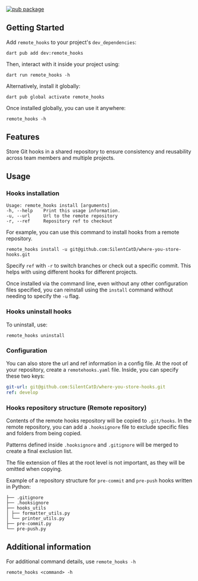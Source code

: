 <!--
This README describes the package. If you publish this package to pub.dev,
this README's contents appear on the landing page for your package.

For information about how to write a good package README, see the guide for
[writing package pages](https://dart.dev/guides/libraries/writing-package-pages).

For general information about developing packages, see the Dart guide for
[creating packages](https://dart.dev/guides/libraries/create-library-packages)
and the Flutter guide for
[developing packages and plugins](https://flutter.dev/developing-packages).
-->

[![pub package](https://img.shields.io/pub/v/remote_hooks?color=green&include_prereleases&style=plastic)](https://pub.dev/packages/remote_hooks)

## Getting Started

Add `remote_hooks` to your project's `dev_dependencies`:

```shell
dart pub add dev:remote_hooks
```

Then, interact with it inside your project using:

```shell
dart run remote_hooks -h
```

Alternatively, install it globally:

```shell
dart pub global activate remote_hooks
```

Once installed globally, you can use it anywhere:

```shell
remote_hooks -h
```

## Features

Store Git hooks in a shared repository to ensure consistency and reusability across team members
and multiple projects.

## Usage

### Hooks installation

```shell
Usage: remote_hooks install [arguments]
-h, --help    Print this usage information.
-u, --url     Url to the remote repository
-r, --ref     Repository ref to checkout
```

For example, you can use this command to install hooks from a remote repository.

```shell
remote_hooks install -u git@github.com:SilentCatD/where-you-store-hooks.git
```

Specify `ref` with `-r` to switch branches or check out a specific commit. This helps with using
different hooks for different projects.

Once installed via the command line, even without any other configuration files specified, you can
reinstall using the `install` command without needing to specify the `-u` flag.

### Hooks uninstall hooks

To uninstall, use:

```shell
remote_hooks uninstall
```

### Configuration

You can also store the url and ref information in a config file.
At the root of your repository, create a `remotehooks.yaml` file. Inside, you can specify these
two keys:

```yaml
git-url: git@github.com:SilentCatD/where-you-store-hooks.git
ref: develop
```

### Hooks repository structure (Remote repository)

Contents of the remote hooks repository will be copied to `.git/hooks`. In the remote repository,
you can add a `.hooksignore` file to exclude specific files and folders from being copied.

Patterns defined inside `.hooksignore` and `.gitignore` will be merged to create a final exclusion
list.

The file extension of files at the root level is not important, as they will be omitted when
copying.

Example of a repository structure for `pre-commit` and `pre-push` hooks written in Python:

```shell
├── .gitignore
├── .hooksignore
├── hooks_utils
│ ├── formatter_utils.py
│ └── printer_utils.py
├── pre-commit.py
└── pre-push.py
```

## Additional information

For additional command details, use `remote_hooks -h`

```shell
remote_hooks <command> -h
```



